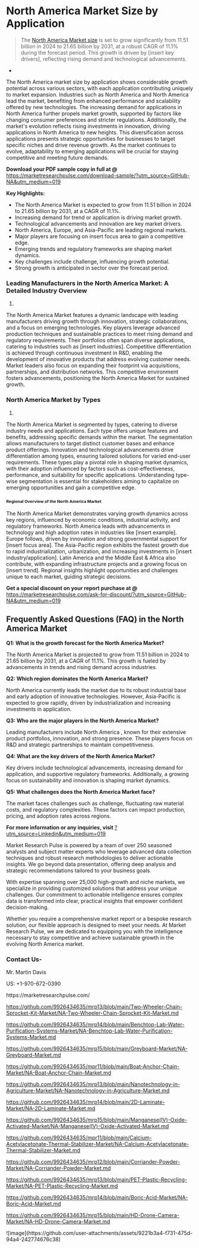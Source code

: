 <h1>North America  Market&nbsp;Size by Application</h1><blockquote><p>The <a href="https://marketresearchpulse.com/download-sample/?utm_source=GitHub-NA&amp;utm_medium=019">North America  Market size</a> is set to grow significantly from 11.51 billion in 2024 to 21.65 billion by 2031, at a robust CAGR of 11.1% during the forecast period. This growth is driven by [insert key drivers], reflecting rising demand and technological advancements.</p></blockquote><ul><li></li></ul><p>The North America  market size by application shows considerable growth potential across various sectors, with each application contributing uniquely to market expansion. Industries such as North America  and North America  lead the market, benefiting from enhanced performance and scalability offered by new technologies. The increasing demand for applications in North America  further propels market growth, supported by factors like changing consumer preferences and stricter regulations. Additionally, the market's evolution reflects rising investments in innovation, driving applications in North America  to new heights. This diversification across applications presents strategic opportunities for businesses to target specific niches and drive revenue growth. As the market continues to evolve, adaptability to emerging applications will be crucial for staying competitive and meeting future demands.</p><p><strong>Download your PDF sample copy in full at @ </strong><a href="https://marketresearchpulse.com/download-sample/?utm_source=GitHub-NA&amp;utm_medium=019">https://marketresearchpulse.com/download-sample/?utm_source=GitHub-NA&amp;utm_medium=019</a></p><p><strong>Key Highlights: </strong></p><ul><li>The North America  Market is expected to grow from 11.51 billion in 2024 to 21.65 billion by 2031, at a CAGR of 11.1%.</li><li>Increasing demand for trend or application is driving market growth.</li><li>Technological advancements and innovation are key market drivers.</li><li>North America, Europe, and Asia-Pacific are leading regional markets.</li><li>Major players are focusing on insert focus area to gain a competitive edge.</li><li>Emerging trends and regulatory frameworks are shaping market dynamics.</li><li>Key challenges include challenge, influencing growth potential.</li><li>Strong growth is anticipated in sector over the forecast period.</li></ul><h3>Leading Manufacturers in the North America  Market: A Detailed Industry Overview</h3><ol><li></li></ol><div class="flex max-w-full flex-col flex-grow"><div class="min-h-8 text-message flex w-full flex-col items-end gap-2 whitespace-normal break-words [.text-message+&amp;]:mt-5" dir="auto" data-message-author-role="assistant" data-message-id="fd8432e4-4910-450d-b182-61b7bfb0a01f" data-message-model-slug="gpt-4o"><div class="flex w-full flex-col gap-1 empty:hidden first:pt-[3px]"><div class="markdown prose w-full break-words dark:prose-invert light"><p>The North America  Market features a dynamic landscape with leading manufacturers driving growth through innovation, strategic collaborations, and a focus on emerging technologies. Key players leverage advanced production techniques and sustainable practices to meet rising demand and regulatory requirements. Their portfolios often span diverse applications, catering to industries such as [insert industries]. Competitive differentiation is achieved through continuous investment in R&amp;D, enabling the development of innovative products that address evolving customer needs. Market leaders also focus on expanding their footprint via acquisitions, partnerships, and distribution networks. This competitive environment fosters advancements, positioning the North America  Market for sustained growth.</p></div></div></div></div><h3>North America  Market by Types</h3><ol><li></li></ol><div class="flex max-w-full flex-col flex-grow"><div class="min-h-8 text-message flex w-full flex-col items-end gap-2 whitespace-normal break-words [.text-message+&amp;]:mt-5" dir="auto" data-message-author-role="assistant" data-message-id="084470be-0bb7-4664-bddf-5156b4f41249" data-message-model-slug="gpt-4o-mini"><div class="flex w-full flex-col gap-1 empty:hidden first:pt-[3px]"><div class="markdown prose w-full break-words dark:prose-invert light"><p>The North America  Market is segmented by types, catering to diverse industry needs and applications. Each type offers unique features and benefits, addressing specific demands within the market. The segmentation allows manufacturers to target distinct customer bases and enhance product offerings. Innovation and technological advancements drive differentiation among types, ensuring tailored solutions for varied end-user requirements. These types play a pivotal role in shaping market dynamics, with their adoption influenced by factors such as cost-effectiveness, performance, and suitability for specific applications. Understanding type-wise segmentation is essential for stakeholders aiming to capitalize on emerging opportunities and gain a competitive edge.</p></div></div></div></div><h3><span style="font-size: 11px;">Regional Overview of the North America  Market</span></h3><div class="flex max-w-full flex-col flex-grow"><div class="min-h-8 text-message flex w-full flex-col items-end gap-2 whitespace-normal break-words [.text-message+&amp;]:mt-5" dir="auto" data-message-author-role="assistant" data-message-id="e9038762-ce64-4e30-91c9-9bd413514231" data-message-model-slug="gpt-4o-mini"><div class="flex w-full flex-col gap-1 empty:hidden first:pt-[3px]"><div class="markdown prose w-full break-words dark:prose-invert light"><p>The North America  Market demonstrates varying growth dynamics across key regions, influenced by economic conditions, industrial activity, and regulatory frameworks. North America leads with advancements in technology and high adoption rates in industries like [insert example]. Europe follows, driven by innovation and strong governmental support for [insert focus area]. The Asia-Pacific region exhibits the fastest growth due to rapid industrialization, urbanization, and increasing investments in [insert industry/application]. Latin America and the Middle East &amp; Africa also contribute, with expanding infrastructure projects and a growing focus on [insert trend]. Regional insights highlight opportunities and challenges unique to each market, guiding strategic decisions.</p></div></div></div></div><p><strong>Get a special discount on your report purchase at @ </strong><a href="https://marketresearchpulse.com/ask-for-discount/?utm_source=GitHub-NA&amp;utm_medium=019">https://marketresearchpulse.com/ask-for-discount/?utm_source=GitHub-NA&amp;utm_medium=019</a></p><h2>Frequently Asked Questions (FAQ) in the North America  Market</h2><p><strong>Q1: What is the growth forecast for the North America  Market?</strong></p><p>The North America  Market is projected to grow from 11.51 billion in 2024 to 21.65 billion by 2031, at a CAGR of 11.1%. This growth is fueled by advancements in trends and rising demand across industries.</p><p><strong>Q2: Which region dominates the North America  Market?</strong></p><p>North America currently leads the market due to its robust industrial base and early adoption of innovative technologies. However, Asia-Pacific is expected to grow rapidly, driven by industrialization and increasing investments in application.</p><p><strong>Q3: Who are the major players in the North America  Market?</strong></p><p>Leading manufacturers include North America , known for their extensive product portfolios, innovation, and strong presence. These players focus on R&amp;D and strategic partnerships to maintain competitiveness.</p><p><strong>Q4: What are the key drivers of the North America  Market?</strong></p><p>Key drivers include technological advancements, increasing demand for application, and supportive regulatory frameworks. Additionally, a growing focus on sustainability and innovation is shaping market dynamics.</p><p><strong>Q5: What challenges does the North America  Market face?</strong></p><p>The market faces challenges such as challenge, fluctuating raw material costs, and regulatory complexities. These factors can impact production, pricing, and adoption rates across regions.</p><p><strong>For more information or any inquiries, visit&nbsp;</strong><a href="?utm_source=Linkedin&utm_medium=019">?utm_source=Linkedin&utm_medium=019</a></p><p>Market Research Pulse is powered by a team of over 250 seasoned analysts and subject matter experts who leverage advanced data collection techniques and robust research methodologies to deliver actionable insights. We go beyond data presentation, offering deep analysis and strategic recommendations tailored to your business goals.</p><p>With expertise spanning over 25,000 high-growth and niche markets, we specialize in providing customized solutions that address your unique challenges. Our commitment to actionable intelligence ensures complex data is transformed into clear, practical insights that empower confident decision-making.</p><p>Whether you require a comprehensive market report or a bespoke research solution, our flexible approach is designed to meet your needs. At Market Research Pulse, we are dedicated to equipping you with the intelligence necessary to stay competitive and achieve sustainable growth in the evolving North America  market.</p><h3><strong>Contact Us-</strong></h3><p>Mr. Martin Davis</p><p>US: +1-970-672-0390</p><p>https://marketresearchpulse.com/</p><p><a href="https://github.com/9926434635/mrp13/blob/main/Two-Wheeler-Chain-Sprocket-Kit-Market/NA-Two-Wheeler-Chain-Sprocket-Kit-Market.md">https://github.com/9926434635/mrp13/blob/main/Two-Wheeler-Chain-Sprocket-Kit-Market/NA-Two-Wheeler-Chain-Sprocket-Kit-Market.md</a></p><p><a href="https://github.com/9926434635/mrp14/blob/main/Benchtop-Lab-Water-Purification-Systems-Market/NA-Benchtop-Lab-Water-Purification-Systems-Market.md">https://github.com/9926434635/mrp14/blob/main/Benchtop-Lab-Water-Purification-Systems-Market/NA-Benchtop-Lab-Water-Purification-Systems-Market.md</a></p><p><a href="https://github.com/9926434635/mrp15/blob/main/Greyboard-Market/NA-Greyboard-Market.md">https://github.com/9926434635/mrp15/blob/main/Greyboard-Market/NA-Greyboard-Market.md</a></p><p><a href="https://github.com/9926434635/mpr11/blob/main/Boat-Anchor-Chain-Market/NA-Boat-Anchor-Chain-Market.md">https://github.com/9926434635/mpr11/blob/main/Boat-Anchor-Chain-Market/NA-Boat-Anchor-Chain-Market.md</a></p><p><a href="https://github.com/9926434635/mrp13/blob/main/Nanotechnology-in-Agriculture-Market/NA-Nanotechnology-in-Agriculture-Market.md">https://github.com/9926434635/mrp13/blob/main/Nanotechnology-in-Agriculture-Market/NA-Nanotechnology-in-Agriculture-Market.md</a></p><p><a href="https://github.com/9926434635/mrp14/blob/main/2D-Laminate-Market/NA-2D-Laminate-Market.md">https://github.com/9926434635/mrp14/blob/main/2D-Laminate-Market/NA-2D-Laminate-Market.md</a></p><p><a href="https://github.com/9926434635/mrp15/blob/main/Manganese(IV)-Oxide-Activated-Market/NA-Manganese(IV)-Oxide-Activated-Market.md">https://github.com/9926434635/mrp15/blob/main/Manganese(IV)-Oxide-Activated-Market/NA-Manganese(IV)-Oxide-Activated-Market.md</a></p><p><a href="https://github.com/9926434635/mpr11/blob/main/Calcium-Acetylacetonate-Thermal-Stabilizer-Market/NA-Calcium-Acetylacetonate-Thermal-Stabilizer-Market.md">https://github.com/9926434635/mpr11/blob/main/Calcium-Acetylacetonate-Thermal-Stabilizer-Market/NA-Calcium-Acetylacetonate-Thermal-Stabilizer-Market.md</a></p><p><a href="https://github.com/9926434635/mrp12/blob/main/Corriander-Powder-Market/NA-Corriander-Powder-Market.md">https://github.com/9926434635/mrp12/blob/main/Corriander-Powder-Market/NA-Corriander-Powder-Market.md</a></p><p><a href="https://github.com/9926434635/mrp13/blob/main/PET-Plastic-Recycling-Market/NA-PET-Plastic-Recycling-Market.md">https://github.com/9926434635/mrp13/blob/main/PET-Plastic-Recycling-Market/NA-PET-Plastic-Recycling-Market.md</a></p><p><a href="https://github.com/9926434635/mrp14/blob/main/Boric-Acid-Market/NA-Boric-Acid-Market.md">https://github.com/9926434635/mrp14/blob/main/Boric-Acid-Market/NA-Boric-Acid-Market.md</a></p><p><a href="https://github.com/9926434635/mrp15/blob/main/HD-Drone-Camera-Market/NA-HD-Drone-Camera-Market.md">https://github.com/9926434635/mrp15/blob/main/HD-Drone-Camera-Market/NA-HD-Drone-Camera-Market.md</a></p>
![image](https://github.com/user-attachments/assets/9221b3a4-f731-475d-94a4-242774676c38)
